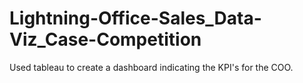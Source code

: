 # Lightning-Office-Sales_Data-Viz_Case-Competition
Used tableau to create a dashboard indicating the KPI's for the COO.
